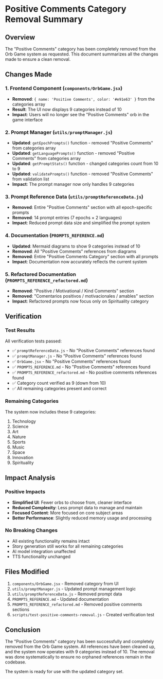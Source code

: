 # Positive Comments Category Removal Summary

## Overview
The "Positive Comments" category has been completely removed from the Orb Game system as requested. This document summarizes all the changes made to ensure a clean removal.

## Changes Made

### 1. Frontend Component (`components/OrbGame.jsx`)
- **Removed**: `{ name: 'Positive Comments', color: '#e91e63' }` from the categories array
- **Result**: The UI now displays 9 categories instead of 10
- **Impact**: Users will no longer see the "Positive Comments" orb in the game interface

### 2. Prompt Manager (`utils/promptManager.js`)
- **Updated**: `getEpochPrompts()` function - removed "Positive Comments" from categories array
- **Updated**: `getLanguagePrompts()` function - removed "Positive Comments" from categories array  
- **Updated**: `getPromptStats()` function - changed categories count from 10 to 9
- **Updated**: `validatePrompts()` function - removed "Positive Comments" from validation list
- **Impact**: The prompt manager now only handles 9 categories

### 3. Prompt Reference Data (`utils/promptReferenceData.js`)
- **Removed**: Entire "Positive Comments" section with all epoch-specific prompts
- **Removed**: 14 prompt entries (7 epochs × 2 languages)
- **Impact**: Reduced prompt data size and simplified the prompt system

### 4. Documentation (`PROMPTS_REFERENCE.md`)
- **Updated**: Mermaid diagrams to show 9 categories instead of 10
- **Removed**: All "Positive Comments" references from diagrams
- **Removed**: Entire "Positive Comments Category" section with all prompts
- **Impact**: Documentation now accurately reflects the current system

### 5. Refactored Documentation (`PROMPTS_REFERENCE_refactored.md`)
- **Removed**: "Positive / Motivational / Kind Comments" section
- **Removed**: "Comentarios positivos / motivacionales / amables" section
- **Impact**: Refactored prompts now focus only on Spirituality category

## Verification

### Test Results
All verification tests passed:
- ✅ `promptReferenceData.js` - No "Positive Comments" references found
- ✅ `promptManager.js` - No "Positive Comments" references found  
- ✅ `OrbGame.jsx` - No "Positive Comments" references found
- ✅ `PROMPTS_REFERENCE.md` - No "Positive Comments" references found
- ✅ `PROMPTS_REFERENCE_refactored.md` - No positive comments references found
- ✅ Category count verified as 9 (down from 10)
- ✅ All remaining categories present and correct

### Remaining Categories
The system now includes these 9 categories:
1. Technology
2. Science  
3. Art
4. Nature
5. Sports
6. Music
7. Space
8. Innovation
9. Spirituality

## Impact Analysis

### Positive Impacts
- **Simplified UI**: Fewer orbs to choose from, cleaner interface
- **Reduced Complexity**: Less prompt data to manage and maintain
- **Focused Content**: More focused on core subject areas
- **Better Performance**: Slightly reduced memory usage and processing

### No Breaking Changes
- All existing functionality remains intact
- Story generation still works for all remaining categories
- AI model integration unaffected
- TTS functionality unchanged

## Files Modified
1. `components/OrbGame.jsx` - Removed category from UI
2. `utils/promptManager.js` - Updated prompt management logic
3. `utils/promptReferenceData.js` - Removed prompt data
4. `PROMPTS_REFERENCE.md` - Updated documentation
5. `PROMPTS_REFERENCE_refactored.md` - Removed positive comments sections
6. `scripts/test-positive-comments-removal.js` - Created verification test

## Conclusion
The "Positive Comments" category has been successfully and completely removed from the Orb Game system. All references have been cleaned up, and the system now operates with 9 categories instead of 10. The removal was done systematically to ensure no orphaned references remain in the codebase.

The system is ready for use with the updated category set. 